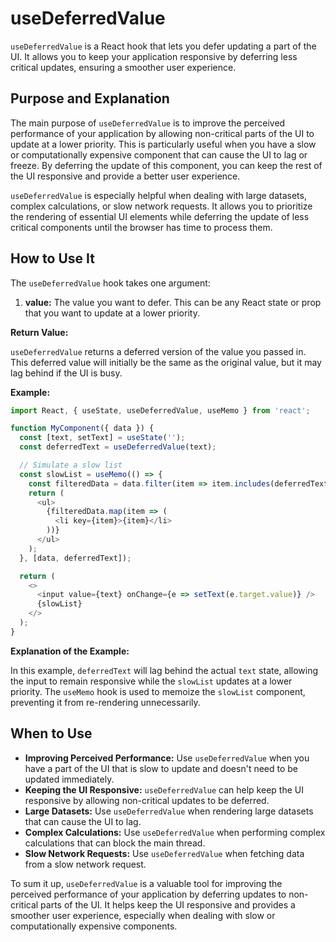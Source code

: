 # useDeferredValue

`useDeferredValue` is a React hook that lets you defer updating a part of the UI. It allows you to keep your application responsive by deferring less critical updates, ensuring a smoother user experience.

## Purpose and Explanation

The main purpose of `useDeferredValue` is to improve the perceived performance of your application by allowing non-critical parts of the UI to update at a lower priority. This is particularly useful when you have a slow or computationally expensive component that can cause the UI to lag or freeze. By deferring the update of this component, you can keep the rest of the UI responsive and provide a better user experience.

`useDeferredValue` is especially helpful when dealing with large datasets, complex calculations, or slow network requests. It allows you to prioritize the rendering of essential UI elements while deferring the update of less critical components until the browser has time to process them.

## How to Use It

The `useDeferredValue` hook takes one argument:

1.  **value:** The value you want to defer. This can be any React state or prop that you want to update at a lower priority.

**Return Value:**

`useDeferredValue` returns a deferred version of the value you passed in. This deferred value will initially be the same as the original value, but it may lag behind if the UI is busy.

**Example:**

```javascript
import React, { useState, useDeferredValue, useMemo } from 'react';

function MyComponent({ data }) {
  const [text, setText] = useState('');
  const deferredText = useDeferredValue(text);

  // Simulate a slow list
  const slowList = useMemo(() => {
    const filteredData = data.filter(item => item.includes(deferredText));
    return (
      <ul>
        {filteredData.map(item => (
          <li key={item}>{item}</li>
        ))}
      </ul>
    );
  }, [data, deferredText]);

  return (
    <>
      <input value={text} onChange={e => setText(e.target.value)} />
      {slowList}
    </>
  );
}
```

**Explanation of the Example:**

In this example, `deferredText` will lag behind the actual `text` state, allowing the input to remain responsive while the `slowList` updates at a lower priority. The `useMemo` hook is used to memoize the `slowList` component, preventing it from re-rendering unnecessarily.

## When to Use

*   **Improving Perceived Performance:** Use `useDeferredValue` when you have a part of the UI that is slow to update and doesn't need to be updated immediately.
*   **Keeping the UI Responsive:** `useDeferredValue` can help keep the UI responsive by allowing non-critical updates to be deferred.
*   **Large Datasets:** Use `useDeferredValue` when rendering large datasets that can cause the UI to lag.
*   **Complex Calculations:** Use `useDeferredValue` when performing complex calculations that can block the main thread.
*   **Slow Network Requests:** Use `useDeferredValue` when fetching data from a slow network request.

To sum it up, `useDeferredValue` is a valuable tool for improving the perceived performance of your application by deferring updates to non-critical parts of the UI. It helps keep the UI responsive and provides a smoother user experience, especially when dealing with slow or computationally expensive components.
